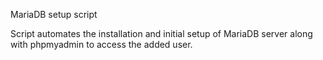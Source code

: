 MariaDB setup script 

Script automates the installation and initial setup of MariaDB server along with phpmyadmin to access the added user.
